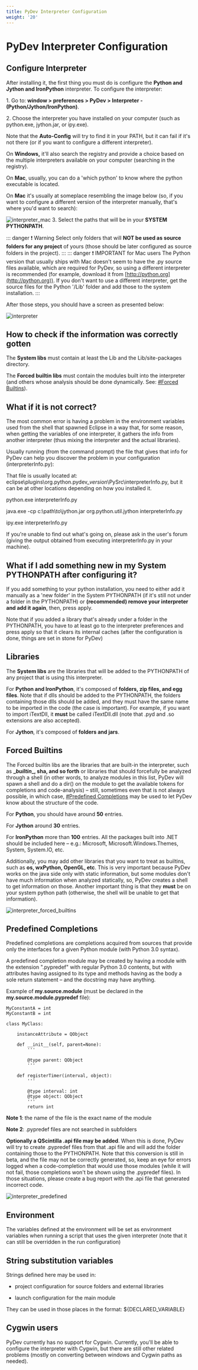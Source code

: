 ```yaml
---
title: PyDev Interpreter Configuration
weight: '20'
---
```


# PyDev Interpreter Configuration

## Configure Interpreter

After installing it, the first thing you must do is configure the **Python and Jython and IronPython** interpreter. To configure the interpreter:

1\. Go to: **window > preferences > PyDev > Interpreter - (Python/Jython/IronPython)**.

2\. Choose the interpreter you have installed on your computer (such as python.exe, jython.jar, or ipy.exe).

Note that the **Auto-Config** will try to find it in your PATH, but it can fail if it's not there (or if you want to configure a different interpreter).

On **Windows,** it'll also search the registry and provide a choice based on the multiple interpreters available on your computer (searching in the registry).

On **Mac**, usually, you can do a 'which python' to know where the python executable is located.

On **Mac** it's usually at someplace resembling the image below (so, if you want to configure a different version of the interpreter manually, that's where you'd want to search):

![interpreter_mac](./interpreter_mac.png)
3\. Select the paths that will be in your **SYSTEM PYTHONPATH**.

::: danger ❗️ Warning
Select only folders that will **NOT be used as source folders for any project** of yours (those should be later configured as source folders in the project).
:::
::: danger ❗️ IMPORTANT for Mac users
The Python version that usually ships with Mac doesn't seem to have the .py source files available, which are required for PyDev, so using a different interpreter is recommended (for example, download it from [http://python.org](http://python.org)). If you don't want to use a different interpreter, get the source files for the Python '/Lib' folder and add those to the system installation.
:::

After those steps, you should have a screen as presented below:

![interpreter](./interpreter.png)

## How to check if the information was correctly gotten

The **System libs** must contain at least the Lib and the Lib/site-packages directory.

The **Forced builtin libs** must contain the modules built into the interpreter (and others whose analysis should be done dynamically. See: [#Forced Builtins](#undefined)).

## What if it is not correct?

The most common error is having a problem in the environment variables used from the shell that spawned Eclipse in a way that, for some reason, when getting the variables of one interpreter, it gathers the info from another interpreter (thus mixing the interpreter and the actual libraries).

Usually running (from the command prompt) the file that gives that info for PyDev can help you discover the problem in your configuration (interpreterInfo.py):

That file is usually located at: eclipse\\plugins\\org.python.pydev\_$version$\\PySrc\\interpreterInfo.py, but it can be at other locations depending on how you installed it.

python.exe interpreterInfo.py

java.exe -cp c:\\path\\to\\jython.jar org.python.util.jython interpreterInfo.py

ipy.exe interpreterInfo.py

If you're unable to find out what's going on, please ask in the user's forum (giving the output obtained from executing interpreterInfo.py in your machine).

## What if I add something new in my System PYTHONPATH after configuring it?

If you add something to your python installation, you need to either
add it manually as a 'new folder' in the System PYTHONPATH (if it's still not under a folder in the PYTHONPATH)
or **(recommended) remove your interpreter and add it again**, then, press apply.

Note that if you added a library that's already under a folder in the PYTHONPATH, you have to at least go to
the interpreter preferences and press apply so that it clears its internal caches (after the configuration
is done, things are set in stone for PyDev)

## Libraries

The **System libs** are the libraries that will be added to the PYTHONPATH of any project that is using this interpreter.

For **Python and IronPython**, it's composed of **folders, zip files, and egg files**. Note that if dlls should be added to the PYTHONPATH, the folders containing those dlls should be added, and they must have the same name to be imported in the code (the case is important). For example, if you want to import iTextDll, it **must** be called iTextDll.dll (note that .pyd and .so extensions are also accepted).

For **Jython**, it's composed of **folders and jars**.

## Forced Builtins

The Forced builtin libs are the libraries that are built-in the interpreter, such as **\__builtin_\_, sha, and so forth** or libraries that should forcefully be analyzed through a shell (in other words, to analyze modules in this list, PyDev will spawn a shell and do a dir() on the module to get the available tokens for completions and code-analysis) – still, sometimes even that is not always possible, in which case, [#Predefined Completions](#undefined) may be used to let PyDev know about the structure of the code.

For **Python**, you should have around **50** entries.

For **Jython** around **30** entries.

For **IronPython** more than **100** entries. All the packages built into .NET should be included here – e.g.: Microsoft, Microsoft.Windows.Themes, System, System.IO, etc.

Additionally, you may add other libraries that you want to treat as builtins, such as **os, wxPython, OpenGL, etc**. This is very important because PyDev works on the java side only with static information, but some modules don't have much information when analyzed statically, so, PyDev creates a shell to get information on those. Another important thing is that they **must** be on your system python path (otherwise, the shell will be unable to get that information).

![interpreter_forced_builtins](./interpreter_forced_builtins.png)

## Predefined Completions

Predefined completions are completions acquired from sources that provide only the interfaces for a given Python module (with Python 3.0 syntax).

A predefined completion module may be created by having a module with the extension ".pypredef" with regular Python 3.0 contents, but with attributes having assigned to its type and methods having as the body a sole return statement – and the docstring may have anything.

Example of **my.source.module** (must be declared in the **my.source.module.pypredef** file):

```
MyConstantA = int
MyConstantB = int

class MyClass:

    instanceAttribute = QObject

    def __init__(self, parent=None):
        '''

        @type parent: QObject
        '''

    def registerTimer(interval, object):
        '''

        @type interval: int
        @type object: QObject
        '''
        return int
```

**Note 1**: the name of the file is the exact name of the module

**Note 2**: .pypredef files are not searched in subfolders

**Optionally a QScintilla .api file may be added**. When this is done, PyDev will try to create .pypredef files from that .api file and will add the folder containing those to the PYTHONPATH. Note that this conversion is still in beta, and the file may not be correctly generated, so, keep an eye for errors logged when a code-completion that would use those modules (while it will not fail, those completions won't be shown using the .pypredef files). In those situations, please create a bug report with the .api file that generated incorrect code.

![interpreter_predefined](./interpreter_predefined.png)

## Environment

The variables defined at the environment will be set as environment variables when running a script that uses the given interpreter (note that it can still be overridden in the run configuration)

## String substitution variables

Strings defined here may be used in:

* project configuration for source folders and external libraries

* launch configuration for the main module

They can be used in those places in the format: ${DECLARED\_VARIABLE}

## Cygwin users

PyDev currently has no support for Cygwin. Currently, you'll be able to configure the interpreter with Cygwin, but there are still other related problems (mostly on converting between windows and Cygwin paths as needed).
